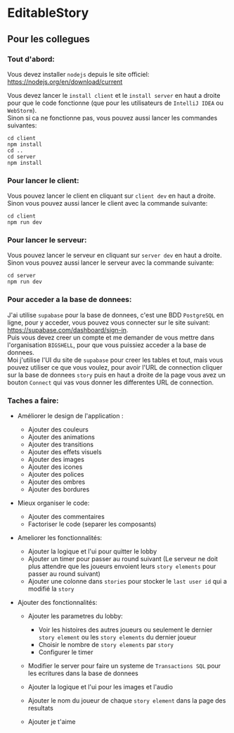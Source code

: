 # EditableStory

## Pour les collegues
### Tout d'abord:

Vous devez installer `nodejs` depuis le site officiel: https://nodejs.org/en/download/current

Vous devez lancer le `install client` et le `install server` en haut a droite pour que le code fonctionne 
(que pour les utilisateurs de `IntelliJ IDEA` ou `WebStorm`).  
Sinon si ca ne fonctionne pas, vous pouvez aussi lancer les commandes suivantes:
    
    cd client 
    npm install
    cd ..
    cd server
    npm install


### Pour lancer le client:
Vous pouvez lancer le client en cliquant sur `client dev` en haut a droite.  
Sinon vous pouvez aussi lancer le client avec la commande suivante:

    cd client
    npm run dev

### Pour lancer le serveur:
Vous pouvez lancer le serveur en cliquant sur `server dev` en haut a droite.
Sinon vous pouvez aussi lancer le serveur avec la commande suivante:

    cd server
    npm run dev


### Pour acceder a la base de donnees:
J'ai utilise `supabase` pour la base de donnees, c'est une BDD `PostgreSQL` en ligne,
pour y acceder, vous pouvez vous connecter sur le site suivant: https://supabase.com/dashboard/sign-in.  
Puis vous devez creer un compte et me demander de vous mettre dans l'organisation `BIGSHELL`, pour que vous puissiez acceder a la base de donnees.  
Moi j'utilise l'UI du site de `supabase` pour creer les tables et tout, mais vous pouvez utiliser ce que vous voulez,
pour avoir l'URL de connection cliquer sur la base de donnees `story` puis en haut a droite de la page vous avez un bouton `Connect` qui vas vous donner les differentes URL de connection.


### Taches a faire:

- Améliorer le design de l'application :
    - Ajouter des couleurs
    - Ajouter des animations
    - Ajouter des transitions
    - Ajouter des effets visuels
    - Ajouter des images
    - Ajouter des icones
    - Ajouter des polices
    - Ajouter des ombres
    - Ajouter des bordures
  

- Mieux organiser le code:
    - Ajouter des commentaires
    - Factoriser le code (separer les composants)


- Ameliorer les fonctionnalités:
  - Ajouter la logique et l'ui pour quitter le lobby
  - Ajouter un timer pour passer au round suivant
(Le serveur ne doit plus attendre que les joueurs envoient leurs `story elements` pour passer au round suivant)
  - Ajouter une colonne dans `stories` pour stocker le `last user id` qui a modifié la `story`

  
- Ajouter des fonctionnalités:
    - Ajouter les parametres du lobby:
        - Voir les histoires des autres joueurs ou seulement le dernier `story element` ou les `story elements` du dernier joueur
        - Choisir le nombre de `story elements` par `story`
        - Configurer le timer
    - Modifier le server pour faire un systeme de `Transactions SQL` pour les ecritures dans la base de donnees
    - Ajouter la logique et l'ui pour les images et l'audio
    - Ajouter le nom du joueur de chaque `story element` dans la page des resultats

    - Ajouter je t'aime
